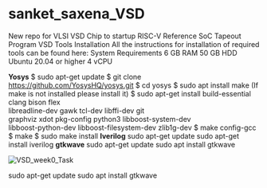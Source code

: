 # sanket_saxena_VSD
New repo for VLSI VSD Chip to startup
RISC-V Reference SoC Tapeout Program VSD
Tools Installation
All the instructions for installation of required tools can be found here:
System Requirements
6 GB RAM
50 GB HDD
Ubuntu 20.04 or higher
4 vCPU

**Yosys**
$ sudo apt-get update
$ git clone https://github.com/YosysHQ/yosys.git
$ cd yosys
$ sudo apt install make (If make is not installed please install it)
$ sudo apt-get install build-essential clang bison flex \
 libreadline-dev gawk tcl-dev libffi-dev git \
 graphviz xdot pkg-config python3 libboost-system-dev \
 libboost-python-dev libboost-filesystem-dev zlib1g-dev
$ make config-gcc
$ make
$ sudo make install
**Iverilog**
sudo apt-get update
sudo apt-get install iverilog
**gtkwave**
sudo apt-get update
sudo apt install gtkwave 


![VSD_week0_Task](https://github.com/user-attachments/assets/ceae4646-bb33-4bc8-b102-7219b94f54af)



sudo apt-get update
sudo apt install gtkwave 
